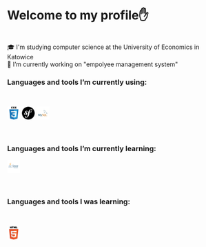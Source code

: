 
<h1><b>Welcome to my profile✋ </b></h1>

<br>
🎓 I'm studying computer science at the University of Economics in Katowice
<br>
🔭 I’m currently working on "empolyee management system"
<br>
<h3><b>Languages and tools I’m currently using: </b></h3>
<br>
<p>
  <img heigt="30" width="30" src="https://raw.githubusercontent.com/github/explore/80688e429a7d4ef2fca1e82350fe8e3517d3494d/topics/css/css.png"/>
  <img heigt="30" width="30" src="https://raw.githubusercontent.com/github/explore/d0c5a5e31e1776ad62379ef5f6b703bcf107d3a3/topics/symfony/symfony.png"/>
  <img heigt="30" width="30" src="https://raw.githubusercontent.com/github/explore/80688e429a7d4ef2fca1e82350fe8e3517d3494d/topics/mysql/mysql.png"/>
  </p>
  <br>
  <h3><b>Languages and tools I’m currently learning: </b></h3>
  <p>
  <img heigt="30" width="30" src="https://raw.githubusercontent.com/github/explore/80688e429a7d4ef2fca1e82350fe8e3517d3494d/topics/java/java.png"/>
  </p>
<br>
  <h3><b>Languages and tools I was learning: </b></h3>
  <br>
  <p>
  <img heigt="30" width="30" src="https://raw.githubusercontent.com/github/explore/80688e429a7d4ef2fca1e82350fe8e3517d3494d/topics/html/html.png"/>
  </p>
  

